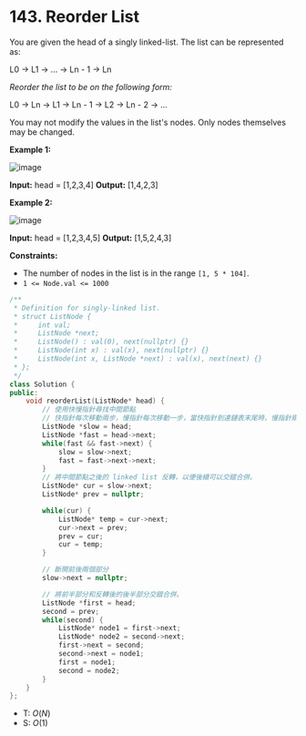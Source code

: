 # 143. Reorder List

You are given the head of a singly linked-list. The list can be represented as:

L0 → L1 → … → Ln - 1 → Ln

_Reorder the list to be on the following form:_

L0 → Ln → L1 → Ln - 1 → L2 → Ln - 2 → …

You may not modify the values in the list's nodes. Only nodes themselves may be changed.

**Example 1:**

![image](https://assets.leetcode.com/uploads/2021/03/04/reorder1linked-list.jpg)

**Input:** head = \[1,2,3,4\]
**Output:** \[1,4,2,3\]

**Example 2:**

![image](https://assets.leetcode.com/uploads/2021/03/09/reorder2-linked-list.jpg)

**Input:** head = \[1,2,3,4,5\]
**Output:** \[1,5,2,4,3\]

**Constraints:**

- The number of nodes in the list is in the range `[1, 5 * 104]`.
- `1 <= Node.val <= 1000`

```cpp
/**
 * Definition for singly-linked list.
 * struct ListNode {
 *     int val;
 *     ListNode *next;
 *     ListNode() : val(0), next(nullptr) {}
 *     ListNode(int x) : val(x), next(nullptr) {}
 *     ListNode(int x, ListNode *next) : val(x), next(next) {}
 * };
 */
class Solution {
public:
    void reorderList(ListNode* head) {
        // 使用快慢指針尋找中間節點
        // 快指針每次移動兩步，慢指針每次移動一步，當快指針到達鏈表末尾時，慢指針剛好到達中間節點。
        ListNode *slow = head;
        ListNode *fast = head->next;
        while(fast && fast->next) {
            slow = slow->next;
            fast = fast->next->next;
        }
        // 將中間節點之後的 linked list 反轉，以便後續可以交錯合併。
        ListNode* cur = slow->next;
        ListNode* prev = nullptr;

        while(cur) {
            ListNode* temp = cur->next;
            cur->next = prev;
            prev = cur;
            cur = temp;
        }

        // 斷開前後兩個部分
        slow->next = nullptr;

        // 將前半部分和反轉後的後半部分交錯合併。
        ListNode *first = head;
        second = prev;
        while(second) {
            ListNode* node1 = first->next;
            ListNode* node2 = second->next;
            first->next = second;
            second->next = node1;
            first = node1;
            second = node2;
        }
    }
};
```


- T: $O(N)$
- S: $O(1)$

